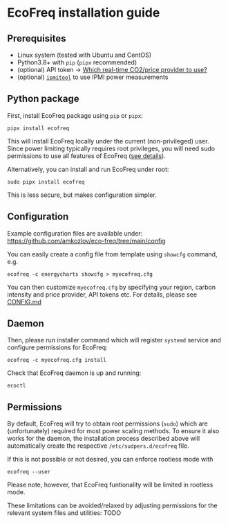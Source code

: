 # EcoFreq installation guide

## Prerequisites

 - Linux system (tested with Ubuntu and CentOS)
 - Python3.8+ with `pip` (`pipx` recommended)
 - (optional) API token -> [Which real-time CO2/price provider to use?](https://github.com/amkozlov/eco-freq/blob/main/config/README.md/) 
 - (optional) [`ipmitool`](https://github.com/ipmitool/ipmitool) to use IPMI power measurements

## Python package

First, install EcoFreq package using `pip` or `pipx`:

```
pipx install ecofreq
```

This will install EcoFreq locally under the current (non-privileged) user. Since power limiting typically requires root privileges, you will need sudo permissions to use all features of EcoFreq ([see details](https://github.com/amkozlov/eco-freq/blob/main/doc/INSTALL.md#Permissions)).

Alternatively, you can install and run EcoFreq under root:
```
sudo pipx install ecofreq
```
This is less secure, but makes configuration simpler. 

## Configuration

Example configuration files are available under: https://github.com/amkozlov/eco-freq/tree/main/config

You can easily create a config file from template using `showcfg` command, e.g.
```
ecofreq -c energycharts showcfg > myecofreq.cfg
```
You can then customize `myecofreq.cfg` by specifying your region, carbon intensity and price provider, API tokens etc.
For details, please see [CONFIG.md](https://github.com/amkozlov/eco-freq/blob/main/doc/CONFIG.md/)

## Daemon

Then, please run installer command which will register `systemd` service and configure permissions for EcoFreq:

```
ecofreq -c myecofreq.cfg install
```

Check that EcoFreq daemon is up and running:
```
ecoctl
```

## Permissions

By default, EcoFreq will try to obtain root permissions (`sudo`) which are (unfortunately) required for most power scaling methods. 
To ensure it also works for the daemon, the installation process described above will automatically create the respective `/etc/sudpers.d/ecofreq` file.

If this is not possible or not desired, you can enforce rootless mode with

```
ecofreq --user
```

Please note, however, that EcoFreq funtionality will be limited in rootless mode.

These limitations can be avoided/relaxed by adjusting permissions for the relevant system files and utilities: TODO
